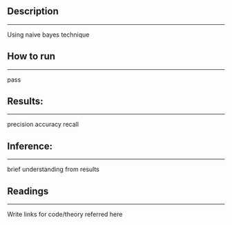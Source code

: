## Description
---
Using naive bayes technique

## How to run
---
pass

## Results:
---
precision accuracy recall

## Inference:
---
brief understanding from results

## Readings
---
Write links for code/theory referred here